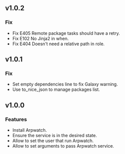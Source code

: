 ## v1.0.2

### Fix
* Fix E405 Remote package tasks should have a retry.
* Fix E102 No Jinja2 in when.
* Fix E404 Doesn't need a relative path in role.

## v1.0.1

### Fix
* Set empty dependencies line to fix Galaxy warning.
* Use to_nice_json to manage packages list.

## v1.0.0

### Features
* Install Arpwatch.
* Ensure the service is in the desired state.
* Allow to set the user that run Arpwatch.
* Allow to set arguments to pass Arpwatch service.
